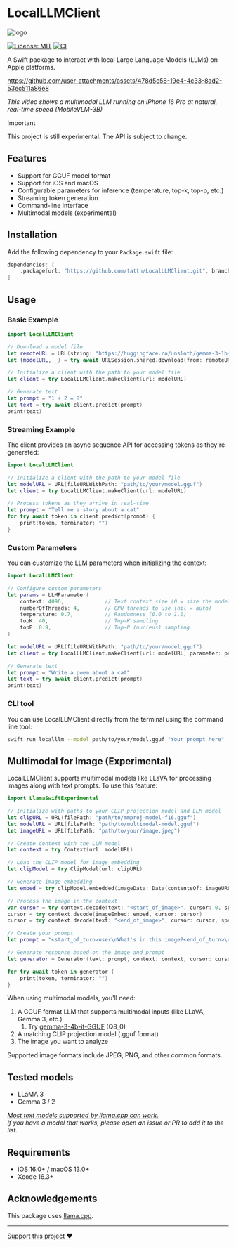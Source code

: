 # LocalLLMClient

![logo](https://github.com/user-attachments/assets/3975c03a-cb1a-474f-94a1-726fd2de93b2)

[![License: MIT](https://img.shields.io/badge/license-MIT-blue.svg)](https://opensource.org/licenses/MIT)
[![CI](https://github.com/tattn/LocalLLMClient/actions/workflows/test.yml/badge.svg)](https://github.com/tattn/LocalLLMClient/actions/workflows/test.yml)

A Swift package to interact with local Large Language Models (LLMs) on Apple platforms.

https://github.com/user-attachments/assets/478d5c58-19e4-4c33-8ad2-53ec511a86e8

*This video shows a multimodal LLM running on iPhone 16 Pro at natural, real-time speed (MobileVLM-3B)*

> [!IMPORTANT]
> This project is still experimental. The API is subject to change.

## Features

- Support for GGUF model format
- Support for iOS and macOS
- Configurable parameters for inference (temperature, top-k, top-p, etc.)
- Streaming token generation
- Command-line interface
- Multimodal models (experimental)

## Installation

Add the following dependency to your `Package.swift` file:

```swift
dependencies: [
    .package(url: "https://github.com/tattn/LocalLLMClient.git", branch: "main")
]
```

## Usage

### Basic Example

```swift
import LocalLLMClient

// Download a model file
let remoteURL = URL(string: "https://huggingface.co/unsloth/gemma-3-1b-it-GGUF/resolve/main/gemma-3-1b-it-Q5_K_M.gguf")!
let (modelURL, _) = try await URLSession.shared.download(from: remoteURL)

// Initialize a client with the path to your model file
let client = try LocalLLMClient.makeClient(url: modelURL)

// Generate text
let prompt = "1 + 2 = ?"
let text = try await client.predict(prompt)
print(text)
```

### Streaming Example

The client provides an async sequence API for accessing tokens as they're generated:

```swift
import LocalLLMClient

// Initialize a client with the path to your model file
let modelURL = URL(fileURLWithPath: "path/to/your/model.gguf")
let client = try LocalLLMClient.makeClient(url: modelURL)

// Process tokens as they arrive in real-time
let prompt = "Tell me a story about a cat"
for try await token in client.predict(prompt) {
    print(token, terminator: "")
}
```

### Custom Parameters

You can customize the LLM parameters when initializing the context:

```swift
import LocalLLMClient

// Configure custom parameters
let params = LLMParameter(
    context: 4096,             // Text context size (0 = size the model was trained on)
    numberOfThreads: 4,        // CPU threads to use (nil = auto)
    temperature: 0.7,          // Randomness (0.0 to 1.0)
    topK: 40,                  // Top-K sampling
    topP: 0.9,                 // Top-P (nucleus) sampling
)

let modelURL = URL(fileURLWithPath: "path/to/your/model.gguf")
let client = try LocalLLMClient.makeClient(url: modelURL, parameter: params)

// Generate text
let prompt = "Write a poem about a cat"
let text = try await client.predict(prompt)
print(text)
```

### CLI tool

You can use LocalLLMClient directly from the terminal using the command line tool:

```bash
swift run localllm --model path/to/your/model.gguf "Your prompt here"
```

## Multimodal for Image (Experimental)

LocalLLMClient supports multimodal models like LLaVA for processing images along with text prompts. To use this feature:

```swift
import LlamaSwiftExperimental

// Initialize with paths to your CLIP projection model and LLM model
let clipURL = URL(filePath: "path/to/mmproj-model-f16.gguf")
let modelURL = URL(filePath: "path/to/multimodal-model.gguf")
let imageURL = URL(filePath: "path/to/your/image.jpeg")

// Create context with the LLM model
let context = try Context(url: modelURL)

// Load the CLIP model for image embedding
let clipModel = try ClipModel(url: clipURL)

// Generate image embedding
let embed = try clipModel.embedded(imageData: Data(contentsOf: imageURL))

// Process the image in the context
var cursor = try context.decode(text: "<start_of_image>", cursor: 0, special: true)
cursor = try context.decode(imageEmbed: embed, cursor: cursor)
cursor = try context.decode(text: "<end_of_image>", cursor: cursor, special: true)

// Create your prompt
let prompt = "<start_of_turn>user\nWhat's in this image?<end_of_turn>\n<start_of_turn>assistant\n"

// Generate response based on the image and prompt
let generator = Generator(text: prompt, context: context, cursor: cursor, special: true)

for try await token in generator {
    print(token, terminator: "")
}
```

When using multimodal models, you'll need:
1. A GGUF format LLM that supports multimodal inputs (like LLaVA, Gemma 3, etc.)
    1. Try [gemma-3-4b-it-GGUF](https://huggingface.co/ggml-org/gemma-3-4b-it-GGUF/tree/main) (Q8_0)
2. A matching CLIP projection model (.gguf format)
3. The image you want to analyze

Supported image formats include JPEG, PNG, and other common formats.

## Tested models

- LLaMA 3
- Gemma 3 / 2

[*Most text models supported by llama.cpp can work.*](https://github.com/ggml-org/llama.cpp?tab=readme-ov-file#text-only)  
*If you have a model that works, please open an issue or PR to add it to the list.*

## Requirements

- iOS 16.0+ / macOS 13.0+
- Xcode 16.3+

## Acknowledgements

This package uses [llama.cpp](https://github.com/ggml-org/llama.cpp).

---

[Support this project :heart:](https://github.com/sponsors/tattn)
